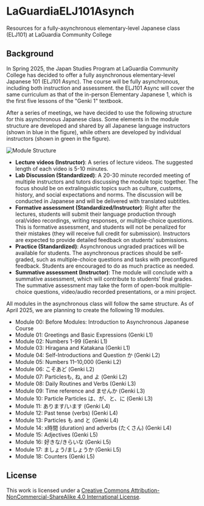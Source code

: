 # LaGuardiaELJ101Asynch
Resources for a fully-asynchronous elementary-level Japanese class (ELJ101) at LaGuardia Community College

## Background
In Spring 2025, the Japan Studies Program at LaGuardia Community College has decided to offer a fully asynchronous elementary-level Japanese 101 (ELJ101 Async). The course will be fully asynchronous, including both instruction and assessment. the ELJ101 Async will cover the same curriculum as that of the in-person Elementary Japanese 1, which is the first five lessons of the "Genki 1" textbook.  

After a series of meetings, we have decided to use the following structure for this asynchronous Japanese class. Some elements in the module structure are developed and shared by all Japanese language instructors (shown in blue in the figure), while others are developed by individual instructors (shown in green in the figure).  

![Module Structure](https://t-nagano.com/mycourses/ELJ101Asynch/images/AsynchronousELJ101ModuleOverviewRev100_resized.jpg)

- **Lecture videos (Instructor)**: A series of lecture videos. The suggested length of each video is 5-10 minutes.  
- **Lab Discussion (Standardized)**: A 20-30 minute recorded meeting of multiple instructors and tutors discussing the module topic together. The focus should be on extralinguistic topics such as culture, customs, history, and social expectations and norms. The discussion will be conducted in Japanese and will be delivered with translated subtitles.  
- **Formative assessment (Standardized/Instructor)**: Right after the lectures, students will submit their language production through oral/video recordings, writing responses, or multiple-choice questions. This is formative assessment, and students will not be penalized for their mistakes (they will receive full credit for submission). Instructors are expected to provide detailed feedback on students’ submissions.  
- **Practice (Standardized)**: Asynchronous ungraded practices will be available for students. The asynchronous practices should be self-graded, such as multiple-choice questions and tasks with preconfigured feedback. Students are encouraged to do as much practice as needed.  
- **Summative assessment (Instructor)**: The module will conclude with a summative assessment, which will contribute to students’ final grades. The summative assessment may take the form of open-book multiple-choice questions, video/audio recorded presentations, or a mini project.  

All modules in the asynchronous class will follow the same structure. As of April 2025, we are planning to create the following 19 modules.

- Module 00: Before Modules: Introduction to Asynchronous Japanese Course  
- Module 01: Greetings and Basic Expressions (Genki L1)  
- Module 02: Numbers 1-99 (Genki L1)  
- Module 03: Hiragana and Katakana (Genki L1)   
- Module 04: Self-Introductions and Question か (Genki L2) 
- Module 05: Numbers 11–10,000 (Genki L2)  
- Module 06: こそあど (Genki L2)
- Module 07: Particlesも, ね, and よ (Genki L2) 
- Module 08: Daily Routines and Verbs (Genki L3) 
- Module 09: Time reference and ませんか (Genki L3) 
- Module 10: Particle Particles は、が、と、に (Genki L3)  
- Module 11: あります/います (Genki L4)
- Module 12: Past tense (verbs) (Genki L4)
- Module 13: Particles も and と (Genki L4)
- Module 14: x時間 (duration) and adverbs (たくさん) (Genki L4)
- Module 15: Adjectives (Genki L5)
- Module 16: 好きな/きらいな (Genki L5)
- Module 17: ましょう/ましょうか (Genki L5)
- Module 18: Counters (Genki L5)


## License

This work is licensed under a [Creative Commons Attribution-NonCommercial-ShareAlike 4.0 International License](https://creativecommons.org/licenses/by-nc-sa/4.0/).


